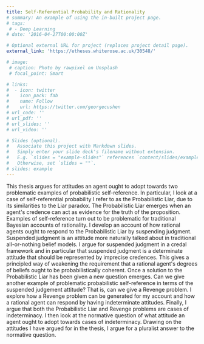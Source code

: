 ```yaml
---
title: Self-Referential Probability and Rationality
# summary: An example of using the in-built project page.
# tags:
 # - Deep Learning
# date: '2016-04-27T00:00:00Z'

# Optional external URL for project (replaces project detail page).
external_link: 'https://etheses.whiterose.ac.uk/30548/'

# image:
 # caption: Photo by rawpixel on Unsplash
 # focal_point: Smart

# links:
#  - icon: twitter
#    icon_pack: fab
#    name: Follow
#    url: https://twitter.com/georgecushen
# url_code: ''
# url_pdf: ''
# url_slides: ''
# url_video: ''

# Slides (optional).
#   Associate this project with Markdown slides.
#   Simply enter your slide deck's filename without extension.
#   E.g. `slides = "example-slides"` references `content/slides/example-slides.md`.
#   Otherwise, set `slides = ""`.
# slides: example
---
```


This thesis argues for attitudes an agent ought to adopt towards two problematic examples of probabilistic self-reference. In particular, I look at a case of self-referential probability I refer to as the Probabilistic Liar, due to its similarities to the Liar paradox. The Probabilistic Liar emerges when an agent's credence can act as evidence for the truth of the proposition. Examples of self-reference turn out to be problematic for traditional Bayesian accounts of rationality. I develop an account of how rational agents ought to respond to the Probabilistic Liar by suspending judgment. Suspended judgment is an attitude more naturally talked about in traditional all-or-nothing belief models. I argue for suspended judgment in a credal framework and in particular that suspended judgment is a determinate attitude that should be represented by imprecise credences. This gives a principled way of weakening the requirement that a rational agent's degrees of beliefs ought to be probabilistically coherent. Once a solution to the Probabilistic Liar has been given a new question emerges. Can we give another example of problematic probabilistic self-reference in terms of the suspended judgement attitude? That is, can we give a Revenge problem. I explore how a Revenge problem can be generated for my account and how a rational agent can respond by having indeterminate attitudes. Finally, I argue that both the Probabilistic Liar and Revenge problems are cases of indeterminacy. I then look at the normative question of what attitude an agent ought to adopt towards cases of indeterminacy. Drawing on the attitudes I have argued for in the thesis, I argue for a pluralist answer to the normative question.
